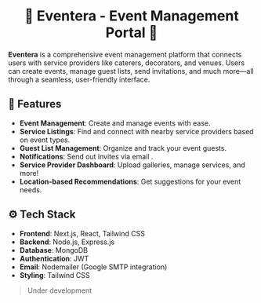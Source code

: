 <h1 align='center'> 🎉 Eventera - Event Management Portal 🎉</h1>

**Eventera** is a comprehensive event management platform that connects users with service providers like caterers, decorators, and venues. Users can create events, manage guest lists, send invitations, and much more—all through a seamless, user-friendly interface.


## 🚀 Features

- **Event Management**: Create and manage events with ease.
- **Service Listings**: Find and connect with nearby service providers based on event types.
- **Guest List Management**: Organize and track your event guests.
- **Notifications**: Send out invites via email .
- **Service Provider Dashboard**: Upload galleries, manage services, and more!
- **Location-based Recommendations**: Get suggestions for your event needs.


## ⚙️ Tech Stack

- **Frontend**: Next.js, React, Tailwind CSS
- **Backend**: Node.js, Express.js
- **Database**: MongoDB
- **Authentication**: JWT
- **Email**: Nodemailer (Google SMTP integration)
- **Styling**: Tailwind CSS


>Under development

